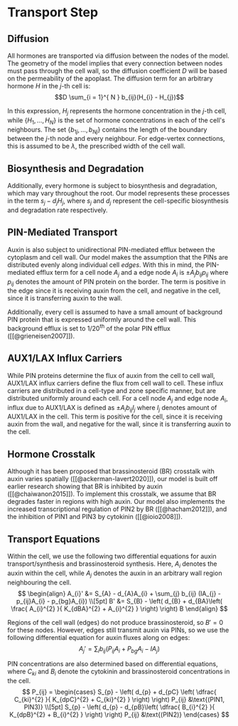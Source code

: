# Transport Step

## Diffusion

All hormones are transported via diffusion between the nodes of the model.  The geometry of the model implies that every connection between nodes must pass through the cell wall, so the diffusion coefficient $D$ will be based on the permeability of the apoplast. The diffusion term for an arbitrary hormone $H$ in the $j$-th cell is:
$$D \sum_{i = 1}^{ N } b_{ij}(H_{i} - H_{j})$$

In this expression, $H_{j}$ represents the hormone concentration in the $j$-th cell, while $\{ H_{1}, \dots, H_{N} \}$ is the set of hormone concentrations in each of the cell's neighbours. The set $\{ b_{1j}, \dots, b_{Nj} \}$ contains the length of the boundary between the $j$-th node and every neighbour. For edge-vertex connections, this is assumed to be $\lambda$, the prescribed width of the cell wall.

## Biosynthesis and Degradation

Additionally, every hormone is subject to biosynthesis and degradation, which may vary throughout the root. Our model represents these processes in the term $s_{j} - d_{j}H_{j}$, where $s_{j}$ and $d_{j}$ represent the cell-specific biosynthesis and degradation rate respectively. 

## PIN-Mediated Transport

Auxin is also subject to unidirectional PIN-mediated efflux between the cytoplasm and cell wall. Our model makes the assumption that the PINs are distributed evenly along individual cell *edges*.  With this in mind, the PIN-mediated efflux term for a cell node $A_{j}$ and a edge node $A_{i}$ is $\pm A_{j}b_{ij}p_{ij}$ where $p_{ij}$ denotes the amount of PIN protein on the border. The term is positive in the edge since it is receiving auxin from the cell, and negative in the cell, since it is transferring auxin to the wall.

Additionally, every cell is assumed to have a small amount of background PIN protein that is expressed uniformly around the cell wall. This background efflux is set to $1/20^{ \text{th} }$ of the polar PIN efflux ([[@grieneisen2007]]).

## AUX1/LAX Influx Carriers

While PIN proteins determine the flux of auxin from the cell to cell wall, AUX1/LAX influx carriers define the flux from cell wall to cell. These influx carriers are distributed in a cell-type and zone specific manner, but are distributed uniformly around each cell. For a cell node $A_{j}$ and edge node $A_{i}$, influx due to AUX1/LAX is defined as  $\pm A_{i}b_{ij}I_{j}$ where $I_{j}$ denotes amount of AUX1/LAX in the cell.  This term is positive for the cell, since it is receiving auxin from the wall, and negative for the wall, since it is transferring auxin to the cell.

## Hormone Crosstalk

Although it has been proposed that brassinosteroid (BR) crosstalk with auxin varies spatially ([[@ackerman-lavert2020]]), our model is built off earlier research showing that BR is inhibited by auxin ([[@chaiwanon2015]]). To implement this crosstalk, we assume that BR degrades faster in regions with high auxin. Our model also implements the increased transcriptional regulation of PIN2 by BR ([[@hacham2012]]), and the inhibition of PIN1 and PIN3 by cytokinin ([[@ioio2008]]).

## Transport Equations

Within the cell, we use the following two differential equations for auxin transport/synthesis and brassinosteroid synthesis. Here, $A_{i}$ denotes the auxin within the cell, while $A_{j}$ denotes the auxin in an arbitrary wall region neighbouring the cell.
$$
\begin{align}
A_{i}' &= S_{A} - d_{A}A_{i} + \sum_{j} b_{ij} (IA_{j} - p_{ij}A_{i} - p_{bg}A_{i}) \\[5pt]
B' &= S_{B} - \left( d_{B} + d_{BA}\left( \frac{ A_{i}^{2} }{ K_{dBA}^{2} + A_{i}^{2} } \right)  \right) B
\end{align}
$$

Regions of the cell wall (edges) do not produce brassinosteroid, so $B' = 0$ for these nodes. However, edges still transmit auxin via PINs, so we use the following differential equation for auxin fluxes along on edges: 
$$
A_{j}' = \sum_{i} b_{ij}(P_{ij}A_{i} + P_{bg}A_{i} - IA_{j})
$$

PIN concentrations are also determined based on differential equations, where $C_{ki}$ and $B_{i}$ denote the cytokinin and brassinosteroid concentrations in the cell.
$$
P_{ij} = \begin{cases}
S_{p} - \left( d_{p} + d_{pC} \left( \dfrac{ C_{ki}^{2} }{ K_{dpC}^{2} + C_{ki}^{2} } \right)  \right) P_{ij} &\text{(PIN1, PIN3)} \\[5pt]
S_{p} - \left( d_{p}  - d_{pB}\left( \dfrac{ B_{i}^{2} }{ K_{dpB}^{2} + B_{i}^{2} } \right) \right)  P_{ij} &\text{(PIN2)}
\end{cases}
$$